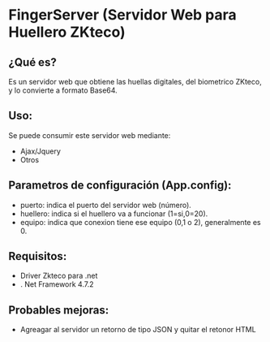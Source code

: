 # FingerServer (Servidor Web para Huellero ZKteco)
## ¿Qué es?
Es un servidor web que obtiene las huellas digitales, del biometrico ZKteco, y lo convierte a formato Base64.

## Uso:
Se puede consumir este servidor web mediante:
* Ajax/Jquery
* Otros

## Parametros de configuración (App.config):
* puerto: indica el puerto del servidor web (número).
* huellero: indica si el huellero va a funcionar (1=si,0=20).
* equipo: indica que conexion tiene ese equipo (0,1 o 2), generalmente es 0.

## Requisitos:
* Driver Zkteco para .net
* . Net Framework 4.7.2

## Probables mejoras:
* Agreagar al servidor un retorno de tipo JSON y quitar el retonor HTML
